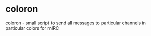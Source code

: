 # coloron
coloron - small script to send all messages to particular channels in particular colors for mIRC
